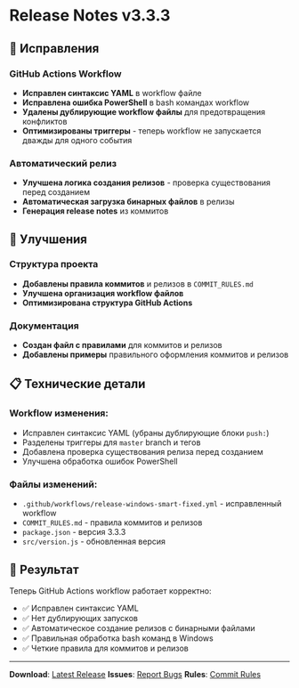 # Release Notes v3.3.3

## 🐛 Исправления

### GitHub Actions Workflow
- **Исправлен синтаксис YAML** в workflow файле
- **Исправлена ошибка PowerShell** в bash командах workflow
- **Удалены дублирующие workflow файлы** для предотвращения конфликтов
- **Оптимизированы триггеры** - теперь workflow не запускается дважды для одного события

### Автоматический релиз
- **Улучшена логика создания релизов** - проверка существования перед созданием
- **Автоматическая загрузка бинарных файлов** в релизы
- **Генерация release notes** из коммитов

## 🔧 Улучшения

### Структура проекта
- **Добавлены правила коммитов** и релизов в `COMMIT_RULES.md`
- **Улучшена организация workflow файлов**
- **Оптимизирована структура GitHub Actions**

### Документация
- **Создан файл с правилами** для коммитов и релизов
- **Добавлены примеры** правильного оформления коммитов и релизов

## 📋 Технические детали

### Workflow изменения:
- Исправлен синтаксис YAML (убраны дублирующие блоки `push:`)
- Разделены триггеры для `master` branch и тегов
- Добавлена проверка существования релиза перед созданием
- Улучшена обработка ошибок PowerShell

### Файлы изменений:
- `.github/workflows/release-windows-smart-fixed.yml` - исправленный workflow
- `COMMIT_RULES.md` - правила коммитов и релизов
- `package.json` - версия 3.3.3
- `src/version.js` - обновленная версия

## 🚀 Результат

Теперь GitHub Actions workflow работает корректно:
- ✅ Исправлен синтаксис YAML
- ✅ Нет дублирующих запусков
- ✅ Автоматическое создание релизов с бинарными файлами
- ✅ Правильная обработка bash команд в Windows
- ✅ Четкие правила для коммитов и релизов

---

**Download**: [Latest Release](https://github.com/alwdis/Tracker/releases/latest)
**Issues**: [Report Bugs](https://github.com/alwdis/Tracker/issues)
**Rules**: [Commit Rules](COMMIT_RULES.md)
